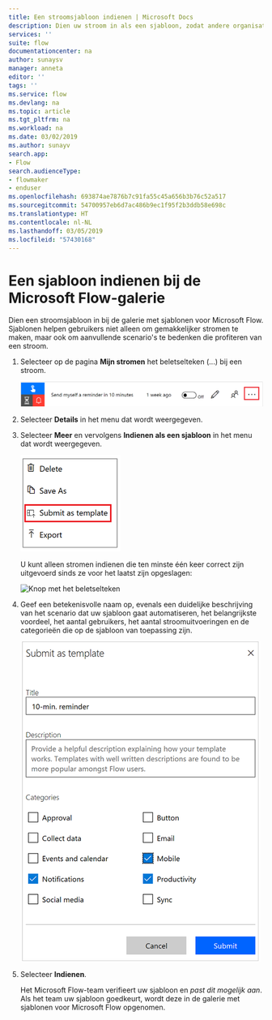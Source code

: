 ```yaml
---
title: Een stroomsjabloon indienen | Microsoft Docs
description: Dien uw stroom in als een sjabloon, zodat andere organisaties deze in de sjabloongalerie kunnen vinden en de stroom die u hebt gemaakt kunnen gebruiken.
services: ''
suite: flow
documentationcenter: na
author: sunaysv
manager: anneta
editor: ''
tags: ''
ms.service: flow
ms.devlang: na
ms.topic: article
ms.tgt_pltfrm: na
ms.workload: na
ms.date: 03/02/2019
ms.author: sunayv
search.app:
- Flow
search.audienceType:
- flowmaker
- enduser
ms.openlocfilehash: 693874ae7876b7c91fa55c45a656b3b76c52a517
ms.sourcegitcommit: 54700957eb6d7ac486b9ec1f95f2b3ddb58e698c
ms.translationtype: HT
ms.contentlocale: nl-NL
ms.lasthandoff: 03/05/2019
ms.locfileid: "57430168"
---
```

# <a name="submit-a-template-to-the-microsoft-flow-gallery"></a>Een sjabloon indienen bij de Microsoft Flow-galerie

Dien een stroomsjabloon in bij de galerie met sjablonen voor Microsoft Flow. Sjablonen helpen gebruikers niet alleen om gemakkelijker stromen te maken, maar ook om aanvullende scenario's te bedenken die profiteren van een stroom.

1. Selecteer op de pagina **Mijn stromen** het beletselteken (...) bij een stroom.

    ![Knop met het beletselteken](./media/publish-a-template/ellipsis-button.png)
1. Selecteer **Details** in het menu dat wordt weergegeven.
1. Selecteer **Meer** en vervolgens **Indienen als een sjabloon** in het menu dat wordt weergegeven.

    ![Contextmenu](./media/publish-a-template/context-menu.png)

   U kunt alleen stromen indienen die ten minste één keer correct zijn uitgevoerd sinds ze voor het laatst zijn opgeslagen:

     ![Knop met het beletselteken](./media/publish-a-template/need-successful-run-warning.png)
1. Geef een betekenisvolle naam op, evenals een duidelijke beschrijving van het scenario dat uw sjabloon gaat automatiseren, het belangrijkste voordeel, het aantal gebruikers, het aantal stroomuitvoeringen en de categorieën die op de sjabloon van toepassing zijn.

    ![Sjabloonopties](./media/publish-a-template/template-options.png)
1. Selecteer **Indienen**.

     Het Microsoft Flow-team verifieert uw sjabloon en *past dit mogelijk aan*. Als het team uw sjabloon goedkeurt, wordt deze in de galerie met sjablonen voor Microsoft Flow opgenomen.

